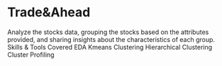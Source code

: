 # Trade&Ahead
 Analyze the stocks data, grouping the stocks based on the attributes provided, and sharing insights about the characteristics of each group.  Skills & Tools Covered EDA Kmeans Clustering Hierarchical Clustering Cluster Profiling
